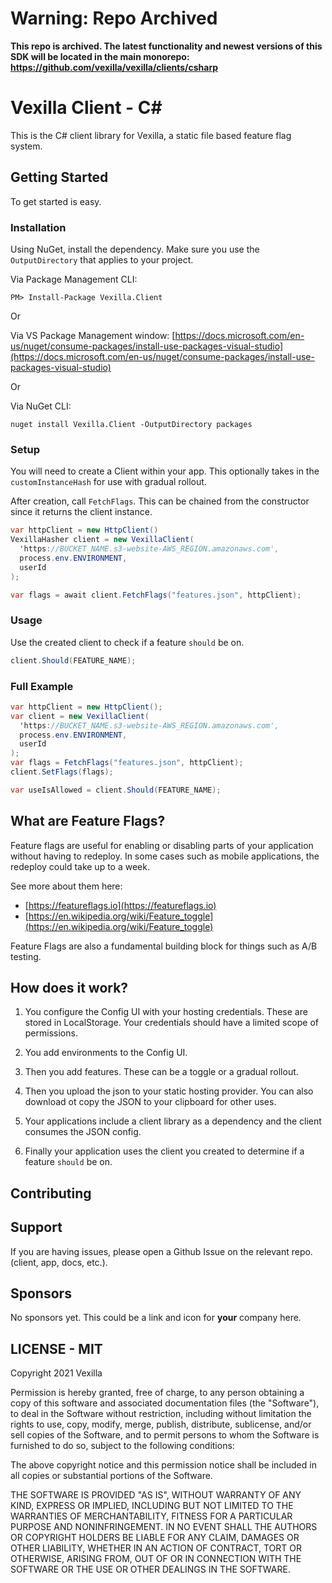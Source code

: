# Warning: Repo Archived

**This repo is archived. The latest functionality and newest versions of this SDK will be located in the main monorepo: https://github.com/vexilla/vexilla/clients/csharp**

# Vexilla Client - C#

This is the C# client library for Vexilla, a static file based feature flag system.

## Getting Started

To get started is easy.

### Installation

Using NuGet, install the dependency. Make sure you use the `OutputDirectory` that applies to your project.

Via Package Management CLI:

```
PM> Install-Package Vexilla.Client
```

Or

Via VS Package Management window:
[https://docs.microsoft.com/en-us/nuget/consume-packages/install-use-packages-visual-studio](https://docs.microsoft.com/en-us/nuget/consume-packages/install-use-packages-visual-studio)

Or

Via NuGet CLI:

```
nuget install Vexilla.Client -OutputDirectory packages
```

### Setup

You will need to create a Client within your app. This optionally takes in the `customInstanceHash` for use with gradual rollout.

After creation, call `FetchFlags`. This can be chained from the constructor since it returns the client instance.

```csharp
var httpClient = new HttpClient()
VexillaHasher client = new VexillaClient(
  'https://BUCKET_NAME.s3-website-AWS_REGION.amazonaws.com',
  process.env.ENVIRONMENT,
  userId
);

var flags = await client.FetchFlags("features.json", httpClient);
```

### Usage

Use the created client to check if a feature `should` be on.

```csharp
client.Should(FEATURE_NAME);
```

### Full Example

```csharp
var httpClient = new HttpClient();
var client = new VexillaClient(
  'https://BUCKET_NAME.s3-website-AWS_REGION.amazonaws.com',
  process.env.ENVIRONMENT,
  userId
);
var flags = FetchFlags("features.json", httpClient);
client.SetFlags(flags);

var useIsAllowed = client.Should(FEATURE_NAME);
```

## What are Feature Flags?

Feature flags are useful for enabling or disabling parts of your application without having to redeploy. In some cases such as mobile applications, the redeploy could take up to a week.

See more about them here:

- [https://featureflags.io](https://featureflags.io)
- [https://en.wikipedia.org/wiki/Feature_toggle](https://en.wikipedia.org/wiki/Feature_toggle)

Feature Flags are also a fundamental building block for things such as A/B testing.

## How does it work?

1. You configure the Config UI with your hosting credentials. These are stored in LocalStorage. Your credentials should have a limited scope of permissions.

2. You add environments to the Config UI.

3. Then you add features. These can be a toggle or a gradual rollout.

4. Then you upload the json to your static hosting provider. You can also download ot copy the JSON to your clipboard for other uses.

5. Your applications include a client library as a dependency and the client consumes the JSON config.

6. Finally your application uses the client you created to determine if a feature `should` be on.

## Contributing

## Support

If you are having issues, please open a Github Issue on the relevant repo. (client, app, docs, etc.).

## Sponsors

No sponsors yet. This could be a link and icon for **your** company here.

## LICENSE - MIT

Copyright 2021 Vexilla

Permission is hereby granted, free of charge, to any person obtaining a copy of this software and associated documentation files (the "Software"), to deal in the Software without restriction, including without limitation the rights to use, copy, modify, merge, publish, distribute, sublicense, and/or sell copies of the Software, and to permit persons to whom the Software is furnished to do so, subject to the following conditions:

The above copyright notice and this permission notice shall be included in all copies or substantial portions of the Software.

THE SOFTWARE IS PROVIDED "AS IS", WITHOUT WARRANTY OF ANY KIND, EXPRESS OR IMPLIED, INCLUDING BUT NOT LIMITED TO THE WARRANTIES OF MERCHANTABILITY, FITNESS FOR A PARTICULAR PURPOSE AND NONINFRINGEMENT. IN NO EVENT SHALL THE AUTHORS OR COPYRIGHT HOLDERS BE LIABLE FOR ANY CLAIM, DAMAGES OR OTHER LIABILITY, WHETHER IN AN ACTION OF CONTRACT, TORT OR OTHERWISE, ARISING FROM, OUT OF OR IN CONNECTION WITH THE SOFTWARE OR THE USE OR OTHER DEALINGS IN THE SOFTWARE.
